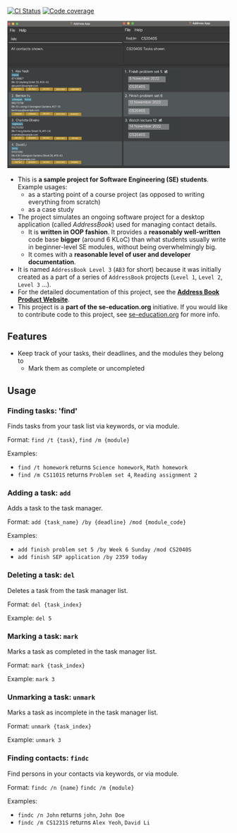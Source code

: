 [![CI Status](https://github.com/AY2223S1-CS2103T-T14-2/tp/actions/workflows/gradle.yml/badge.svg)](https://github.com/AY2223S1-CS2103T-T14-2/tp/actions/workflows/gradle.yml)
[![Code coverage](https://codecov.io/gh/AY2223S1-CS2103T-T14-2/tp/branch/master/graph/badge.svg?token=HGCQQ52YOS)](https://codecov.io/gh/AY2223S1-CS2103T-T14-2/tp)

![Ui](docs/images/Ui.png)

* This is **a sample project for Software Engineering (SE) students**.<br>
  Example usages:
  * as a starting point of a course project (as opposed to writing everything from scratch)
  * as a case study
* The project simulates an ongoing software project for a desktop application (called _AddressBook_) used for managing contact details.
  * It is **written in OOP fashion**. It provides a **reasonably well-written** code base **bigger** (around 6 KLoC) than what students usually write in beginner-level SE modules, without being overwhelmingly big.
  * It comes with a **reasonable level of user and developer documentation**.
* It is named `AddressBook Level 3` (`AB3` for short) because it was initially created as a part of a series of `AddressBook` projects (`Level 1`, `Level 2`, `Level 3` ...).
* For the detailed documentation of this project, see the **[Address Book Product Website](https://se-education.org/addressbook-level3)**.
* This project is a **part of the se-education.org** initiative. If you would like to contribute code to this project, see [se-education.org](https://se-education.org#https://se-education.org/#contributing) for more info.

## Features

* Keep track of your tasks, their deadlines, and the modules they belong to
  * Mark them as complete or uncompleted

## Usage


### Finding tasks: 'find'

Finds tasks from your task list via keywords, or via module. 

Format:
`find /t {task}`, `find /m {module}`

Examples:
* `find /t homework` returns `Science homework`, `Math homework`
* `find /m CS1101S` returns `Problem set 4`, `Reading assignment 2`

### Adding a task: `add`

Adds a task to the task manager.

Format:
`add {task_name} /by {deadline} /mod {module_code}`

Examples:
* `add finish problem set 5 /by Week 6 Sunday /mod CS2040S`
* `add finish SEP application /by 2359 today`

### Deleting a task: `del`

Deletes a task from the task manager list.

Format:
`del {task_index}`

Example:
`del 5`

### Marking a task: `mark`

Marks a task as completed in the task manager list.

Format:
`mark {task_index}`

Example:
`mark 3`

### Unmarking a task: `unmark`

Marks a task as incomplete in the task manager list.

Format:
`unmark {task_index}`

Example:
`unmark 3`

### Finding contacts: `findc`

Find persons in your contacts via keywords, or via module.

Format:
`findc /n {name}` `findc /m {module}`

Examples:
* `findc /n John` returns `john`, `John Doe`
* `findc /m CS1231S` returns `Alex Yeoh`, `David Li`

